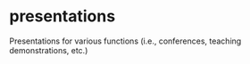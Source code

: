 # presentations
Presentations for various functions (i.e., conferences, teaching demonstrations, etc.)
